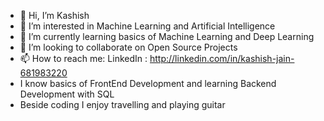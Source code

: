 - 👋 Hi, I’m Kashish
- 👀 I’m interested in Machine Learning and Artificial Intelligence
- 🌱 I’m currently learning basics of Machine Learning and Deep Learning
- 💞️ I’m looking to collaborate on Open Source Projects
- 📫 How to reach me:
LinkedIn : http://linkedin.com/in/kashish-jain-681983220
- I know basics of FrontEnd Development and learning Backend Development with SQL
- Beside coding I enjoy travelling and playing guitar
<!---
kashish0603/kashish0603 is a ✨ special ✨ repository because its `README.md` (this file) appears on your GitHub profile.
You can click the Preview link to take a look at your changes.
--->

